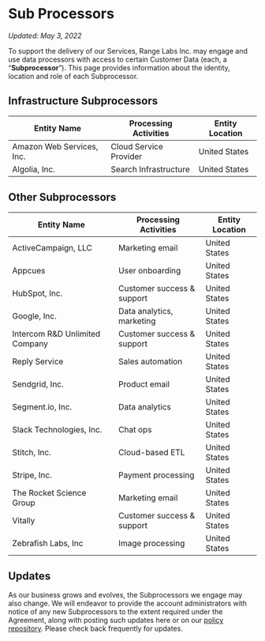 # Sub Processors

_Updated: May 3, 2022_

To support the delivery of our Services, Range Labs Inc. may engage and use data
processors with access to certain Customer Data (each, a “**Subprocessor**”).
This page provides information about the identity, location and role of each
Subprocessor.

## Infrastructure Subprocessors

| Entity Name               | Processing Activities  | Entity Location |
| ------------------------- | ---------------------- | --------------- |
| Amazon Web Services, Inc. | Cloud Service Provider | United States   |
| Algolia, Inc.             | Search Infrastructure  | United States   |

## Other Subprocessors

| Entity Name                    | Processing Activities      | Entity Location |
| ------------------------------ | -------------------------- | --------------- |
| ActiveCampaign, LLC            | Marketing email            | United States   |
| Appcues                        | User onboarding            | United States   |
| HubSpot, Inc.                  | Customer success & support | United States   |
| Google, Inc.                   | Data analytics, marketing  | United States   |
| Intercom R&D Unlimited Company | Customer success & support | United States   |
| Reply Service                  | Sales automation           | United States   |
| Sendgrid, Inc.                 | Product email              | United States   |
| Segment.io, Inc.               | Data analytics             | United States   |
| Slack Technologies, Inc.       | Chat ops                   | United States   |
| Stitch, Inc.                   | Cloud-based ETL            | United States   |
| Stripe, Inc.                   | Payment processing         | United States   |
| The Rocket Science Group       | Marketing email            | United States   |
| Vitally                        | Customer success & support | United States   |
| Zebrafish Labs, Inc            | Image processing           | United States   |

## Updates

As our business grows and evolves, the Subprocessors we engage may also change.
We will endeavor to provide the account administrators with notice of any new
Subprocessors to the extent required under the Agreement, along with posting
such updates here or on our [policy repository](https://github.com/range-labs/range-policy).
Please check back frequently for updates.
